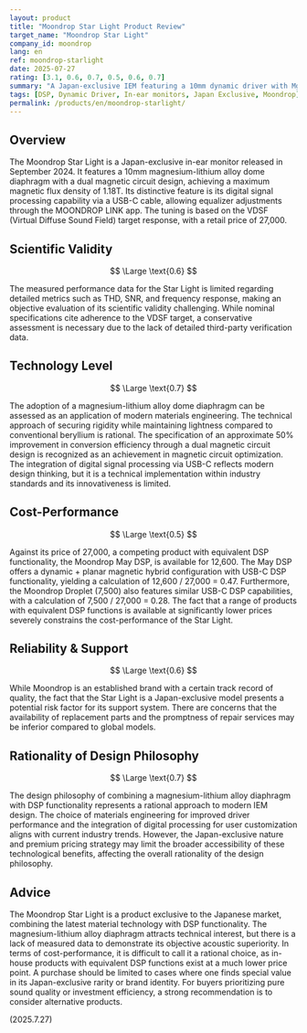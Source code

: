 ```yaml
---
layout: product
title: "Moondrop Star Light Product Review"
target_name: "Moondrop Star Light"
company_id: moondrop
lang: en
ref: moondrop-starlight
date: 2025-07-27
rating: [3.1, 0.6, 0.7, 0.5, 0.6, 0.7]
summary: "A Japan-exclusive IEM featuring a 10mm dynamic driver with Mg-Li alloy dome and DSP functionality, but cost-performance challenges emerge when compared to multi-driver configurations in the same price range"
tags: [DSP, Dynamic Driver, In-ear monitors, Japan Exclusive, Moondrop]
permalink: /products/en/moondrop-starlight/
---
```

## Overview

The Moondrop Star Light is a Japan-exclusive in-ear monitor released in September 2024. It features a 10mm magnesium-lithium alloy dome diaphragm with a dual magnetic circuit design, achieving a maximum magnetic flux density of 1.18T. Its distinctive feature is its digital signal processing capability via a USB-C cable, allowing equalizer adjustments through the MOONDROP LINK app. The tuning is based on the VDSF (Virtual Diffuse Sound Field) target response, with a retail price of 27,000.

## Scientific Validity

$$ \Large \text{0.6} $$

The measured performance data for the Star Light is limited regarding detailed metrics such as THD, SNR, and frequency response, making an objective evaluation of its scientific validity challenging. While nominal specifications cite adherence to the VDSF target, a conservative assessment is necessary due to the lack of detailed third-party verification data.

## Technology Level

$$ \Large \text{0.7} $$

The adoption of a magnesium-lithium alloy dome diaphragm can be assessed as an application of modern materials engineering. The technical approach of securing rigidity while maintaining lightness compared to conventional beryllium is rational. The specification of an approximate 50% improvement in conversion efficiency through a dual magnetic circuit design is recognized as an achievement in magnetic circuit optimization. The integration of digital signal processing via USB-C reflects modern design thinking, but it is a technical implementation within industry standards and its innovativeness is limited.

## Cost-Performance

$$ \Large \text{0.5} $$

Against its price of 27,000, a competing product with equivalent DSP functionality, the Moondrop May DSP, is available for 12,600. The May DSP offers a dynamic + planar magnetic hybrid configuration with USB-C DSP functionality, yielding a calculation of 12,600 / 27,000 = 0.47. Furthermore, the Moondrop Droplet (7,500) also features similar USB-C DSP capabilities, with a calculation of 7,500 / 27,000 = 0.28. The fact that a range of products with equivalent DSP functions is available at significantly lower prices severely constrains the cost-performance of the Star Light.

## Reliability & Support

$$ \Large \text{0.6} $$

While Moondrop is an established brand with a certain track record of quality, the fact that the Star Light is a Japan-exclusive model presents a potential risk factor for its support system. There are concerns that the availability of replacement parts and the promptness of repair services may be inferior compared to global models.

## Rationality of Design Philosophy

$$ \Large \text{0.7} $$

The design philosophy of combining a magnesium-lithium alloy diaphragm with DSP functionality represents a rational approach to modern IEM design. The choice of materials engineering for improved driver performance and the integration of digital processing for user customization aligns with current industry trends. However, the Japan-exclusive nature and premium pricing strategy may limit the broader accessibility of these technological benefits, affecting the overall rationality of the design philosophy.

## Advice

The Moondrop Star Light is a product exclusive to the Japanese market, combining the latest material technology with DSP functionality. The magnesium-lithium alloy diaphragm attracts technical interest, but there is a lack of measured data to demonstrate its objective acoustic superiority. In terms of cost-performance, it is difficult to call it a rational choice, as in-house products with equivalent DSP functions exist at a much lower price point. A purchase should be limited to cases where one finds special value in its Japan-exclusive rarity or brand identity. For buyers prioritizing pure sound quality or investment efficiency, a strong recommendation is to consider alternative products.

(2025.7.27)
